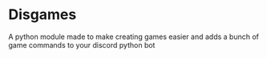 # Disgames

A python module made to make creating games easier and adds a bunch of game commands to your discord python bot
